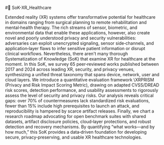 #🥽 SoK-XR_Healthcare

Extended reality (XR) systems offer transformative potential for healthcare in domains ranging from surgical planning to remote rehabilitation and mental‐health therapy. The rich streams of sensor, biometric, and environmental data that enable these applications, however, also create novel and poorly understood privacy and security vulnerabilities: adversaries can exploit unencrypted signaling, sensor side‐channels, and application‐layer flaws to infer sensitive patient information or disrupt clinical workflows. Nevertheless, there aren't many thorough Systematization of Knowledge (SoK) that examine XR for healthcare at the moment. In this SoK, we survey 65 peer‐reviewed works published between 2017 and 2024 across leading XR, security, and privacy venues, synthesizing a unified threat taxonomy that spans device, network, user and cloud layers. We introduce a quantitative evaluation framework \XRPRISM (Privacy and Risk Impact Scoring Metric), drawing on adapted CVSS/DREAD risk scores, detection performance, and usability assessments to rigorously assess the level of security and privacy risks. Our analysis reveals critical gaps: over 70\% of countermeasures lack standardized risk evaluations, fewer than 15\% include high prerequisites to launch an attack, and reproducibility is hampered by scarce artifact releases. Finally, we chart a research roadmap advocating for open benchmark suites with shared datasets, artifact disclosure policies, cloud‐layer protections, and robust detection and recovery mechanisms. By quantifying “what works—and by how much,” this SoK provides a data‐driven foundation for developing secure, privacy‐preserving, and usable XR healthcare technologies.
